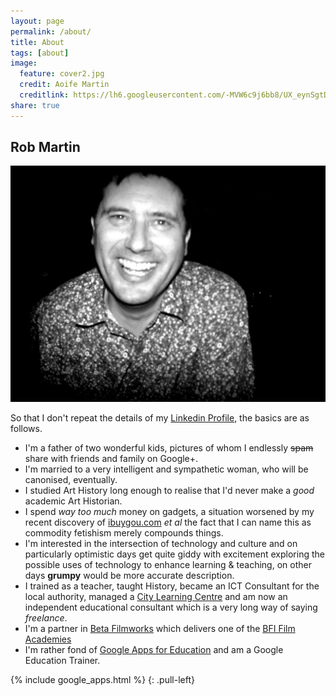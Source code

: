 ```yaml
---
layout: page
permalink: /about/
title: About 
tags: [about]
image:
  feature: cover2.jpg
  credit: Aoife Martin
  creditlink: https://lh6.googleusercontent.com/-MVW6c9j6bb8/UX_eynSgtDI/AAAAAAAAh9k/WhXaG6Vyj_4/w887-h499-no/cover2.png
share: true
---
```


## Rob Martin

![My Handsome visage](/images/rob_martin.jpg)

So that I don't repeat the details of my [Linkedin Profile](http://uk.linkedin.com/pub/rob-martin/28/721/591), the basics are as follows.

* I'm a father of two wonderful kids, pictures of whom I endlessly <del>spam</del> share with friends and family on Google+.
* I'm married to a very intelligent and sympathetic woman, who will be canonised, eventually.
* I studied Art History long enough to realise that I'd never make a <em>good</em> academic Art Historian.
* I spend <em>way too much</em> money on gadgets, a situation worsened by my recent discovery of [ibuygou.com](http://www.ibuygou.com/) <em>et al</em> the fact that I can name this as commodity fetishism merely compounds things.
* I'm interested in the intersection of technology and culture and on particularly optimistic days get quite giddy with excitement exploring the possible uses of technology to enhance learning & teaching, on other days <strong>grumpy</strong> would be more accurate description.
* I trained as a teacher, taught History, became an ICT Consultant for the local authority, managed a [City Learning Centre](http://www.leeds-clcs.org) and am now an independent educational consultant which is a very long way of saying <em>freelance</em>. 
* I'm a partner in [Beta Filmworks](http://www.betafilmworks.org) which delivers one of the [BFI Film Academies](http://www.bfi.org.uk/education-research/5-19-film-education-scheme-2013-2017/bfi-film-academy-scheme-2013-4)
* I'm rather fond of [Google Apps for Education](http://www.google.com/enterprise/apps/education/) and am a Google Education Trainer.


{% include google_apps.html %}
{: .pull-left}

